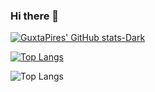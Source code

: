 ### Hi there 👋
[![GuxtaPires' GitHub stats-Dark](https://github-readme-stats.vercel.app/apiGuxtaPires=GuxtaPires\&show_icons=true\&theme=dark#gh-dark-mode-only)](https://github.com/GuxtaPires/github-readme-stats#responsive-card-theme#gh-dark-mode-only)

[![Top Langs](https://github-readme-stats.vercel.app/api/top-langs/GuxtaPires=GuxtaPires)](https://github.com/GuxtaPires/github-readme-stats)

![Top Langs](https://github-readme-stats.vercel.app/api/top-langs/GuxtaPires=GuxtaPires&layout=compact)

